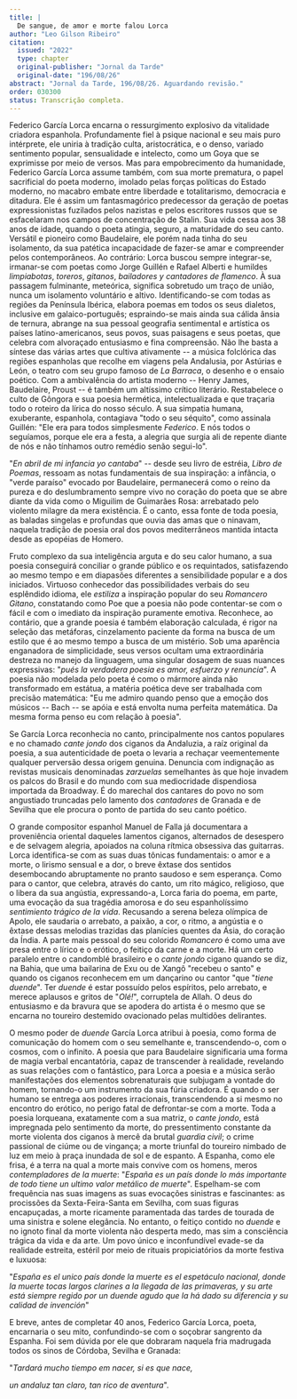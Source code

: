 ```yaml
---
title: |
  De sangue, de amor e morte falou Lorca
author: "Leo Gilson Ribeiro"
citation:
  issued: "2022"
  type: chapter
  original-publisher: "Jornal da Tarde"
  original-date: "196/08/26"
abstract: "Jornal da Tarde, 196/08/26. Aguardando revisão."
order: 030300
status: Transcrição completa.
---
```


Federico García Lorca encarna o ressurgimento explosivo da vitalidade criadora espanhola. Profundamente fiel à psique nacional e seu mais puro intérprete, ele uniria à tradição culta, aristocrática, e o denso, variado sentimento popular, sensualidade e intelecto, como um Goya que se exprimisse por meio de versos. Mas para empobrecimento da humanidade, Federico García Lorca assume também, com sua morte prematura, o papel sacrificial do poeta moderno, imolado pelas forças políticas do Estado moderno, no macabro embate entre liberdade e totalitarismo, democracia e ditadura. Ele é assim um fantasmagórico predecessor da geração de poetas expressionistas fuzilados pelos nazistas e pelos escritores russos que se esfacelaram nos campos de concentração de Stalin. Sua vida cessa aos 38 anos de idade, quando o poeta atingia, seguro, a maturidade do seu canto. Versátil e pioneiro como Baudelaire, ele porém nada tinha do seu isolamento, da sua patética incapacidade de fazer-se amar e compreender pelos contemporâneos. Ao contrário: Lorca buscou sempre integrar-se, irmanar-se com poetas como Jorge Guillén e Rafael Alberti e humildes *limpiabotas*, *toreros*, *gitanos*, *bailadores y cantadores de flamenco*. À sua passagem fulminante, meteórica, significa sobretudo um traço de união, nunca um isolamento voluntário e altivo. Identificando-se com todas as regiões da Península Ibérica, elabora poemas em todos os seus dialetos, inclusive em galaico-português; espraindo-se mais ainda sua cálida ânsia de ternura, abrange na sua pessoal geografia sentimental e artística os países latino-americanos, seus povos, suas paisagens e seus poetas, que celebra com alvoraçado entusiasmo e fina compreensão. Não lhe basta a síntese das várias artes que cultiva ativamente -- a música folclórica das regiões espanholas que recolhe em viagens pela Andalusia, por Astúrias e León, o teatro com seu grupo famoso de *La Barraca*, o desenho e o ensaio poético. Com a ambivalência do artista moderno -- Henry James, Baudelaire, Proust -- é também um altíssimo crítico literário. Restabelece o culto de Gôngora e sua poesia hermética, intelectualizada e que traçaria todo o roteiro da lírica do nosso século. A sua simpatia humana, exuberante, espanhola, contagiava "todo o seu séquito", como assinala Guillén: "Ele era para todos simplesmente *Federico*. E nós todos o seguíamos, porque ele era a festa, a alegria que surgia ali de repente diante de nós e não tínhamos outro remédio senão segui-lo".

"*En abril de mi infancia yo cantaba*" -- desde seu livro de estréia, *Libro de Poemas*, ressoam as notas fundamentais de sua inspiração: a infância, o "verde paraíso" evocado por Baudelaire, permanecerá como o reino da pureza e do deslumbramento sempre vivo no coração do poeta que se abre diante da vida como o Miguilim de Guimarães Rosa: arrebatado pelo violento milagre da mera existência. É o canto, essa fonte de toda poesia, as baladas singelas e profundas que ouvia das amas que o ninavam, naquela tradição de poesia oral dos povos mediterrâneos mantida intacta desde as epopéias de Homero.

Fruto complexo da sua inteligência arguta e do seu calor humano, a sua poesia conseguirá conciliar o grande público e os requintados, satisfazendo ao mesmo tempo e em diapasões diferentes a sensibilidade popular e a dos iniciados. Virtuoso conhecedor das possibilidades verbais do seu esplêndido idioma, ele *estiliza* a inspiração popular do seu *Romancero Gitano*, constatando como Poe que a poesia não pode contentar-se com o fácil e com o imediato da inspiração puramente emotiva. Reconhece, ao contário, que a grande poesia é também elaboração calculada, é rigor na seleção das metáforas, cinzelamento paciente da forma na busca de um estilo que é ao mesmo tempo a busca de um mistério. Sob uma aparência enganadora de simplicidade, seus versos ocultam uma extraordinária destreza no manejo da linguagem, uma singular dosagem de suas nuances expressivas: "*pués la verdadera poesia es amor, esfuerzo y renuncia*". A poesia não modelada pelo poeta é como o mármore ainda não transformado em estátua, a matéria poética deve ser trabalhada com precisão matemática: "Eu me admiro quando penso que a emoção dos músicos -- Bach -- se apóia e está envolta numa perfeita matemática. Da mesma forma penso eu com relação à poesia".

Se García Lorca reconhecia no canto, principalmente nos cantos populares e no chamado *cante jondo* dos ciganos da Andaluzia, a raíz original da poesia, a sua autenticidade de poeta o levaria a rechaçar veementemente qualquer perversão dessa origem genuina. Denuncia com indignação as revistas musicais denominadas *zarzuelas* semelhantes às que hoje invadem os palcos do Brasil e do mundo com sua mediocridade dispendiosa importada da Broadway. É do marechal dos cantares do povo no som angustiado truncadas pelo lamento dos *cantadores* de Granada e de Sevilha que ele procura o ponto de partida do seu canto poético.

O grande compositor espanhol Manuel de Falla já documentara a proveniência oriental daqueles lamentos ciganos, alternados de desespero e de selvagem alegria, apoiados na coluna rítmica obsessiva das guitarras. Lorca identifica-se com as suas duas tônicas fundamentais: o amor e a morte, o lirismo sensual e a dor, o breve êxtase dos sentidos desembocando abruptamente no pranto saudoso e sem esperança. Como para o cantor, que celebra, através do canto, um rito mágico, religioso, que o libera da sua angústia, expressando-a, Lorca faria do poema, em parte, uma evocação da sua tragédia amorosa e do seu espanholíssimo *sentimiento trágico de la vida*. Recusando a serena beleza olímpica de Apolo, ele saudaria o arrebato, a paixão, a cor, o ritmo, a angústia e o êxtase dessas melodias trazidas das planícies quentes da Ásia, do coração da Índia. A parte mais pessoal do seu colorido *Romancero* é como uma ave presa entre o lírico e o erótico, o feitiço da carne e a morte. Há um certo paralelo entre o candomblé brasileiro e o *cante jondo* cigano quando se diz, na Bahia, que uma bailarina de Exu ou de Xangô "recebeu o santo" e quando os ciganos reconhecem em um dançarino ou cantor "que "*tiene duende*". Ter *duende* é estar possuído pelos espíritos, pelo arrebato, e merece aplausos e gritos de "*Olé!*", corruptela de Allah. O deus do entusiasmo e da bravura que se apodera do artista é o mesmo que se encarna no toureiro destemido ovacionado pelas multidões delirantes.

O mesmo poder de *duende* García Lorca atribui à poesia, como forma de comunicação do homem com o seu semelhante e, transcendendo-o, com o cosmos, com o infinito. A poesia que para Baudelaire significaria uma forma de magia verbal encantatória, capaz de transcender à realidade, revelando as suas relações com o fantástico, para Lorca a poesia e a música serão manifestações dos elementos sobrenaturais que subjugam a vontade do homem, tornando-o um instrumento da sua fúria criadora. É quando o ser humano se entrega aos poderes irracionais, transcendendo a si mesmo no encontro do erótico, no perigo fatal de defrontar-se com a morte. Toda a poesia lorqueana, exatamente com a sua matriz, o *cante jondo*, está impregnada pelo sentimento da morte, do pressentimento constante da morte violenta dos ciganos à mercê da brutal *guardia civil*; o crime passional de ciúme ou de vingança; a morte triunfal do toureiro nimbado de luz em meio à praça inundada de sol e de espanto. A Espanha, como ele frisa, é a terra na qual a morte mais convive com os homens, meros *contempladores de la muerte*: "*España es un país donde lo más importante de todo tiene un ultimo valor metálico de muerte*". Espelham-se com frequência nas suas imagens as suas evocações sinistras e fascinantes: as procissões da Sexta-Feira-Santa em Sevilha, com suas figuras encapuçadas, a morte ricamente paramentada das tardes de tourada de uma sinistra e solene elegância. No entanto, o feitiço contido no *duende* e no ignoto final da morte violenta não desperta medo, mas sim a consciência trágica da vida e da arte. Um povo único e inconfundível evade-se da realidade estreita, estéril por meio de rituais propiciatórios da morte festiva e luxuosa:

"*España es el unico país donde la muerte es el espetáculo nacional, donde la muerte tocas largos clarines a la llegada de las primaveras, y su arte está siempre regido por un duende agudo que la há dado su diferencia y su calidad de invención*"

E breve, antes de completar 40 anos, Federico García Lorca, poeta, encarnaria o seu mito, confundindo-se com o soçobrar sangrento da Espanha. Foi sem dúvida por ele que dobraram naquela fria madrugada todos os sinos de Córdoba, Sevilha e Granada:

"*Tardará mucho tiempo em nacer, si es que nace,*

*un andaluz tan claro, tan rico de aventura*".


